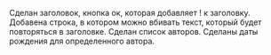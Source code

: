 Сделан заголовок, кнопка ок, которая добавляет ! к заголовку.
Добавена строка, в котором можно вбивать текст, который будет повторяться в заголовке.
Сделан список авторов.
Сделаны даты рождения для определенного автора.
